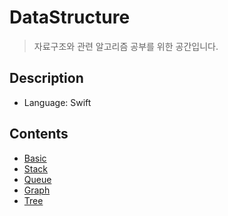 # DataStructure

> 자료구조와 관련 알고리즘 공부를 위한 공간입니다. 

## Description

- Language: Swift

## Contents
- [Basic](Basic.md)
- [Stack](Stack.md)
- [Queue](Queue.md)
- [Graph](Graph.md)
- [Tree](Tree.md)



